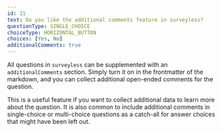 ```yaml
---
id: 11
text: Do you like the additional comments feature in surveyless?
questionType: SINGLE_CHOICE
choiceType: HORIZONTAL_BUTTON
choices: [Yes, No]
additionalComments: true
---
```


All questions in `surveyless` can be supplemented with an `additionalComments` section. Simply turn it on in the frontmatter of the markdown, and you can collect additional open-ended comments for the question.

This is a useful feature if you want to collect additional data to learn more about the question. It is also common to include additional comments in single-choice or multi-choice questions as a catch-all for answer choices that might have been left out.
